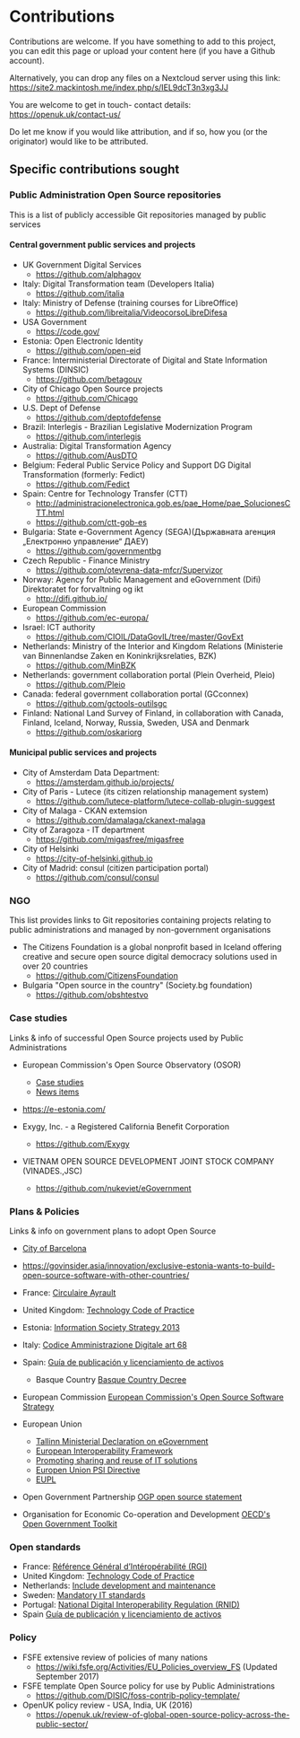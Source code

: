 # Contributions

Contributions are welcome. If you have something to add to this project, you can edit this page or upload your content here (if you have a Github account). 

Alternatively, you can drop any files on a Nextcloud server using this link: https://site2.mackintosh.me/index.php/s/IEL9dcT3n3xg3JJ

You are welcome to get in touch- contact details: https://openuk.uk/contact-us/

Do let me know if you would like attribution, and if so, how you (or the originator) would like to be attributed.

## Specific contributions sought

### Public Administration Open Source repositories
This is a list of publicly accessible Git repositories managed by public services

#### Central government public services and projects
- UK Government Digital Services
    - https://github.com/alphagov
- Italy: Digital Transformation team (Developers Italia)
    - https://github.com/italia
- Italy: Ministry of Defense (training courses for LibreOffice)
    - https://github.com/libreitalia/VideocorsoLibreDifesa
- USA Government
    - https://code.gov/
- Estonia: Open Electronic Identity
    - https://github.com/open-eid
- France: Interministerial Directorate of Digital and State Information Systems (DINSIC)
    -  https://github.com/betagouv
- City of Chicago Open Source projects
    - https://github.com/Chicago
- U.S. Dept of Defense
    - https://github.com/deptofdefense
- Brazil: Interlegis - Brazilian Legislative Modernization Program
    - https://github.com/interlegis
- Australia: Digital Transformation Agency 
    - https://github.com/AusDTO
- Belgium: Federal Public Service Policy and Support DG Digital Transformation (formerly: Fedict)
    - https://github.com/Fedict
- Spain: Centre for Technology Transfer (CTT)
    - http://administracionelectronica.gob.es/pae_Home/pae_SolucionesCTT.html
    - https://github.com/ctt-gob-es
- Bulgaria: State e-Government Agency (SEGA)(Държавната агенция „Електронно управление“ ДАЕУ)
    - https://github.com/governmentbg
- Czech Republic - Finance Ministry
    - https://github.com/otevrena-data-mfcr/Supervizor
- Norway: Agency for Public Management and eGovernment (Difi) Direktoratet for forvaltning og ikt
    - http://difi.github.io/
- European Commission
    - https://github.com/ec-europa/
- Israel: ICT authority
    - https://github.com/CIOIL/DataGovIL/tree/master/GovExt
- Netherlands: Ministry of the Interior and Kingdom Relations (Ministerie van Binnenlandse Zaken en Koninkrijksrelaties, BZK)
    - https://github.com/MinBZK
- Netherlands: government collaboration portal (Plein Overheid, Pleio) 
    - https://github.com/Pleio
- Canada: federal government collaboration portal (GCconnex) 
    - https://github.com/gctools-outilsgc
- Finland: National Land Survey of Finland, in collaboration with Canada, Finland, Iceland, Norway, Russia, Sweden, USA and Denmark
    - https://github.com/oskariorg
    
#### Municipal public services and projects
- City of Amsterdam Data Department:
    - https://amsterdam.github.io/projects/
- City of Paris - Lutece (its citizen relationship management system)
    - https://github.com/lutece-platform/lutece-collab-plugin-suggest
- City of Malaga - CKAN extemsion
    - https://github.com/damalaga/ckanext-malaga
- City of Zaragoza - IT department
    - https://github.com/migasfree/migasfree
- City of Helsinki
    - https://city-of-helsinki.github.io
- City of Madrid: consul (citizen participation portal)
    - https://github.com/consul/consul


### NGO
This list provides links to Git repositories containing projects relating to public administrations and managed by non-government organisations

- The Citizens Foundation is a global nonprofit based in Iceland offering creative and secure open source digital democracy solutions used in over 20 countries
    - https://github.com/CitizensFoundation
- Bulgaria "Open source in the country" (Society.bg foundation) 
    - https://github.com/obshtestvo

### Case studies
Links & info of successful Open Source projects used by Public Administrations
- European Commission's Open Source Observatory (OSOR)
   - [Case studies](https://joinup.ec.europa.eu/page/osor-case-studies)
   - [News items](https://joinup.ec.europa.eu/collection/open-source-observatory-osor?f%5B0%5D=collection_type%3Anews)

- https://e-estonia.com/
- Exygy, Inc. - a Registered California Benefit Corporation
    - https://github.com/Exygy
- VIETNAM OPEN SOURCE DEVELOPMENT JOINT STOCK COMPANY (VINADES.,JSC)
    - https://github.com/nukeviet/eGovernment

### Plans & Policies
Links & info on government plans to adopt Open Source
- [City of Barcelona](https://itsfoss.com/barcelona-open-source/)
- https://govinsider.asia/innovation/exclusive-estonia-wants-to-build-open-source-software-with-other-countries/
- France: [Circulaire Ayrault](https://joinup.ec.europa.eu/news/april-publishes-english-trans)
- United Kingdom: [Technology Code of Practice](https://joinup.ec.europa.eu/news/be-open)
- Estonia: [Information Society Strategy 2013](https://joinup.ec.europa.eu/sites/default/files/document/2017-01/open_source_observatory_annual_report_3.pdf)
- Italy: [Codice Amministrazione Digitale art 68](https://joinup.ec.europa.eu/sites/default/files/document/2017-01/open_source_observatory_annual_report_3.pdf)
- Spain: [Guía de publicación y licenciamiento de activos](https://joinup.ec.europa.eu/sites/default/files/document/2017-01/open_source_observatory_annual_report_3.pdf)
  - Basque Country [Basque Country Decree](https://joinup.ec.europa.eu/news/spains-basque-countrys-admi)

- European Commission [European Commission's Open Source Software Strategy](https://ec.europa.eu/info/departments/informatics/open-source-software-strategy_en)
- European Union
  - [Tallinn Ministerial Declaration on eGovernment](https://joinup.ec.europa.eu/news/open-reuse)
  - [European Interoperability Framework](https://ec.europa.eu/isa2/eif_en)
  - [Promoting sharing and reuse of IT solutions](https://ec.europa.eu/isa2/actions/promoting-sharing-and-reuse-interoperability-solutions_en)
  - [Europen Union PSI Directive](https://joinup.ec.europa.eu/node/149107)
  - [EUPL](https://en.wikipedia.org/wiki/European_Union_Public_Licence)
- Open Government Partnership [OGP open source statement](https://joinup.ec.europa.eu/community/osor/news/bulgaria-france-uk-us-support-ogp-free-software-policy)
- Organisation for Economic Co-operation and Development [OECD's Open Government Toolkit](https://joinup.ec.europa.eu/news/oecd-examines-open-government)


### Open standards

- France: [Référence Général d’Intéropérabilité (RGI)](https://joinup.ec.europa.eu/news/frances-rgi-v2-recommends-odf)
- United Kingdom: [Technology Code of Practice](https://joinup.ec.europa.eu/news/be-open)
- Netherlands: [Include development and maintenance](https://www.logius.nl/standaarden/)
- Sweden: [Mandatory IT standards](https://joinup.ec.europa.eu/news/sweden-updates-list-mandat)
- Portugal: [National Digital Interoperability Regulation (RNID)](https://joinup.ec.europa.eu/news/technological-freedom)
- Spain [Guía de publicación y licenciamiento de activos](https://joinup.ec.europa.eu/sites/default/files/document/2017-01/open_source_observatory_annual_report_3.pdf)

### Policy
- FSFE extensive review of policies of many nations
    -  https://wiki.fsfe.org/Activities/EU_Policies_overview_FS (Updated September 2017)
- FSFE template Open Source policy for use by Public Administrations
    -  https://github.com/DISIC/foss-contrib-policy-template/
- OpenUK policy review - USA, India, UK (2016)
	- https://openuk.uk/review-of-global-open-source-policy-across-the-public-sector/
